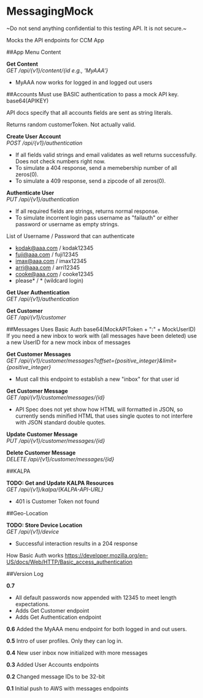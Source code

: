 # MessagingMock

~Do not send anything confidential to this testing API. It is not secure.~

Mocks the API endpoints for CCM App




 ##App Menu Content
 
 **Get Content**
 <br/>_GET /api/{v1}/content/{id e.g., 'MyAAA'}_ 
 
 - MyAAA now works for logged in and logged out users 
 
##Accounts
Must use BASIC authentication to pass a mock API key. base64(APIKEY)
 
API docs specify that all accounts fields are sent as string literals.
 
Returns random customerToken. Not actually valid.


**Create User Account**
<br/>_POST /api/{v1}/authentication_

- If all fields valid strings and email validates as well returns successfully. Does not check numbers right now. 
- To simulate a 404 response, send a memebership number of all zeros(0). 
- To simulate a 409 response, send a zipcode of all zeros(0).

**Authenticate User**
<br/>_PUT /api/{v1}/authentication_

- If all required fields are strings, returns normal response.
- To simulate incorrent login pass username as "failauth" or either password or username as empty strings.

List of Username / Password that can authenticate
- kodak@aaa.com / kodak12345
- fuji@aaa.com / fuji12345
- imax@aaa.com / imax12345
- arri@aaa.com / arri12345
- cooke@aaa.com / cooke12345
- please* / *  (wildcard login) 

**Get User Authentication**
<br/>_GET /api/{v1}/authentication_


**Get Customer**
<br/>_GET /api/{v1}/customer_


##Messages
Uses Basic Auth base64(MockAPIToken + ":" + MockUserID)
If you need a new inbox to work with (all messages have been deleted) use a new UserID for a new mock inbox of messages
 
**Get Customer Messages**
<br/>_GET /api/{v1}/customer/messages?offset={positive_integer}&limit={positive_integer}_

- Must call this endpoint to establish a new "inbox" for that user id


**Get Customer Message**
<br/>_GET /api/{v1}/customer/messages/{id}_

- API Spec does not yet show how HTML will formatted in JSON, so currently sends minified HTML that uses single quotes to not interfere with JSON standard double quotes.     

**Update Customer Message**
<br/>_PUT /api/{v1}/customer/messages/{id}_

**Delete Customer Message**
<br/>_DELETE /api/{v1}/customer/messages/{id}_

##KALPA

**TODO: Get and Update KALPA Resources**
<br/>_GET /api/{v1}/kalpa/{KALPA-API-URL}_
- 401 is Customer Token not found

##Geo-Location 

**TODO: Store Device Location**
<br/>_GET /api/{v1}/device_
- Successful interaction results in a 204 response  



How Basic Auth works https://developer.mozilla.org/en-US/docs/Web/HTTP/Basic_access_authentication

##Version Log

**0.7** 
- All default passwords now appended with 12345 to meet length expectations.
- Adds Get Customer endpoint
- Adds Get Authentication endpoint

**0.6**
Added the MyAAA menu endpoint for both logged in and out users.  

**0.5**
Intro of user profiles. Only they can log in.

**0.4**
New user inbox now initialized with more messages

**0.3**
Added User Accounts endpoints

**0.2**
Changed message IDs to be 32-bit

**0.1**
Initial push to AWS with messages endpoints
  